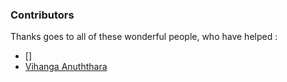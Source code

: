 ### Contributors

Thanks goes to all of these wonderful people, who have helped :

- []
- [Vihanga Anuththara](https://github.com/vanu888)